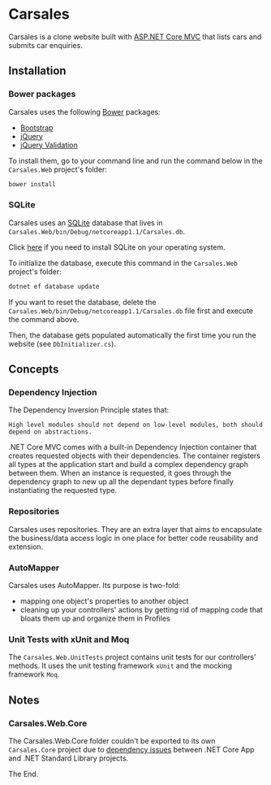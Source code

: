 Carsales
============

Carsales is a clone website built with [ASP.NET Core MVC](https://github.com/aspnet/Mvc) that lists cars and submits car enquiries.


## Installation

### Bower packages

Carsales uses the following [Bower](https://bower.io/) packages:

* [Bootstrap](http://getbootstrap.com/)
* [jQuery](https://jquery.com/)
* [jQuery Validation](https://jqueryvalidation.org/)

To install them, go to your command line and run the command below in the `Carsales.Web` project's folder:

```sh
bower install
```

### SQLite

Carsales uses an [SQLite](https://www.sqlite.org/) database that lives in `Carsales.Web/bin/Debug/netcoreapp1.1/Carsales.db`.

Click [here](https://www.sqlite.org/download.html) if you need to install SQLite on your operating system.

To initialize the database, execute this command in the `Carsales.Web` project's folder:
```sh
dotnet ef database update
```

If you want to reset the database, delete the `Carsales.Web/bin/Debug/netcoreapp1.1/Carsales.db` file first and execute the command above.

Then, the database gets populated automatically the first time you run the website (see `DbInitializer.cs`).


## Concepts

### Dependency Injection

The Dependency Inversion Principle states that:
```
High level modules should not depend on low-level modules, both should depend on abstractions.
```

.NET Core MVC comes with a built-in Dependency Injection container that creates requested objects with their dependencies. The container registers all types at the application start and build a complex dependency graph between them. When an instance is requested, it goes through the dependency graph to new up all the dependant types before finally instantiating the requested type.

### Repositories

Carsales uses repositories. They are an extra layer that aims to encapsulate the business/data access logic in one place for better code reusability and extension.

### AutoMapper

Carsales uses AutoMapper. Its purpose is two-fold:

* mapping one object's properties to another object
* cleaning up your controllers' actions by getting rid of mapping code that bloats them up and organize them in Profiles

### Unit Tests with xUnit and Moq

The `Carsales.Web.UnitTests` project contains unit tests for our controllers' methods. It uses the unit testing framework `xUnit` and the mocking framework `Moq`.


## Notes

### Carsales.Web.Core

The Carsales.Web.Core folder couldn't be exported to its own `Carsales.Core` project due to [dependency issues](https://github.com/dotnet/coreclr/issues/10037) between .NET Core App and .NET Standard Library projects.

The End.